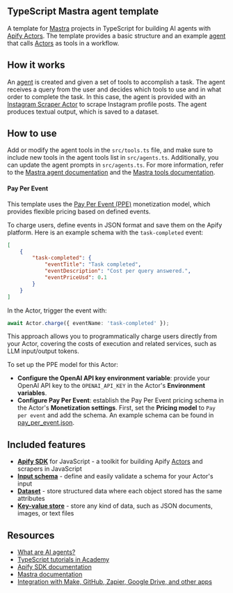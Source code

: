 <!-- This is an Apify template readme -->
## TypeScript Mastra agent template

A template for [Mastra](https://mastra.ai/) projects in TypeScript for building AI agents with [Apify Actors](https://apify.com/actors). The template provides a basic structure and an example [agent](https://mastra.ai/docs/agents/00-overview) that calls [Actors](https://apify.com/actors) as tools in a workflow.

## How it works

An [agent](https://blog.apify.com/what-are-ai-agents/) is created and given a set of tools to accomplish a task. The agent receives a query from the user and decides which tools to use and in what order to complete the task. In this case, the agent is provided with an [Instagram Scraper Actor](https://apify.com/apify/instagram-scraper) to scrape Instagram profile posts. The agent produces textual output, which is saved to a dataset.

## How to use

Add or modify the agent tools in the `src/tools.ts` file, and make sure to include new tools in the agent tools list in `src/agents.ts`. Additionally, you can update the agent prompts in `src/agents.ts`. For more information, refer to the [Mastra agent documentation](https://mastra.ai/docs/agents/00-overview) and the [Mastra tools documentation](https://mastra.ai/docs/agents/02-adding-tools).

#### Pay Per Event

This template uses the [Pay Per Event (PPE)](https://docs.apify.com/platform/actors/publishing/monetize#pay-per-event-pricing-model) monetization model, which provides flexible pricing based on defined events.

To charge users, define events in JSON format and save them on the Apify platform. Here is an example schema with the `task-completed` event:

```json
[
    {
        "task-completed": {
            "eventTitle": "Task completed",
            "eventDescription": "Cost per query answered.",
            "eventPriceUsd": 0.1
        }
    }
]
```

In the Actor, trigger the event with:

```typescript
await Actor.charge({ eventName: 'task-completed' });
```

This approach allows you to programmatically charge users directly from your Actor, covering the costs of execution and related services, such as LLM input/output tokens.

To set up the PPE model for this Actor:

- **Configure the OpenAI API key environment variable**: provide your OpenAI API key to the `OPENAI_API_KEY` in the Actor's **Environment variables**.
- **Configure Pay Per Event**: establish the Pay Per Event pricing schema in the Actor's **Monetization settings**. First, set the **Pricing model** to `Pay per event` and add the schema. An example schema can be found in [pay_per_event.json](.actor/pay_per_event.json).

## Included features

- **[Apify SDK](https://docs.apify.com/sdk/js/)** for JavaScript - a toolkit for building Apify [Actors](https://apify.com/actors) and scrapers in JavaScript
- **[Input schema](https://docs.apify.com/platform/actors/development/input-schema)** - define and easily validate a schema for your Actor's input
- **[Dataset](https://docs.apify.com/sdk/js/docs/guides/result-storage#dataset)** - store structured data where each object stored has the same attributes
- **[Key-value store](https://docs.apify.com/platform/storage/key-value-store)** - store any kind of data, such as JSON documents, images, or text files

## Resources

- [What are AI agents?](https://blog.apify.com/what-are-ai-agents/)
- [TypeScript tutorials in Academy](https://docs.apify.com/academy/node-js)
- [Apify SDK documentation](https://docs.apify.com/sdk/js/)
- [Mastra documentation](https://mastra.ai/docs)
- [Integration with Make, GitHub, Zapier, Google Drive, and other apps](https://apify.com/integrations)
